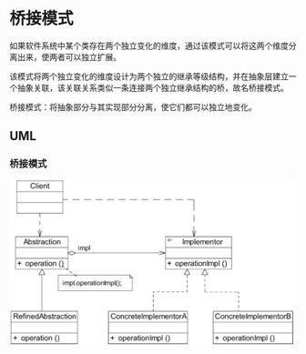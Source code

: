 # 桥接模式
如果软件系统中某个类存在两个独立变化的维度，通过该模式可以将这两个维度分离出来，使两者可以独立扩展。

该模式将两个独立变化的维度设计为两个独立的继承等级结构，并在抽象层建立一个抽象关联，该关联关系类似一条连接两个独立继承结构的桥，故名桥接模式。

桥接模式：将抽象部分与其实现部分分离，使它们都可以独立地变化。

## UML

### 桥接模式
![桥接模式](./images/bridge.jpg)